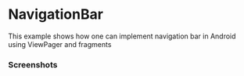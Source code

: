 # NavigationBar
This example shows how one can implement navigation bar in Android using ViewPager and fragments

<h3><b>Screenshots</b></h3>
